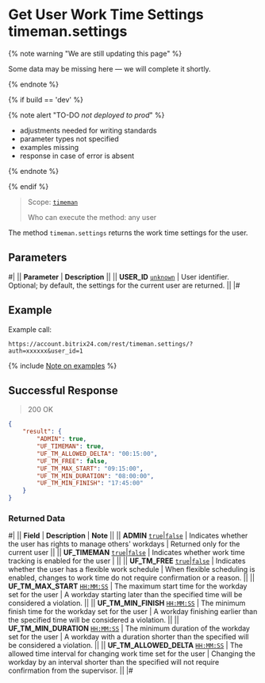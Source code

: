 # Get User Work Time Settings timeman.settings

{% note warning "We are still updating this page" %}

Some data may be missing here — we will complete it shortly.

{% endnote %}

{% if build == 'dev' %}

{% note alert "TO-DO _not deployed to prod_" %}

- adjustments needed for writing standards
- parameter types not specified
- examples missing
- response in case of error is absent

{% endnote %}

{% endif %}

> Scope: [`timeman`](../../scopes/permissions.md)
>
> Who can execute the method: any user

The method `timeman.settings` returns the work time settings for the user.


## Parameters

#|
|| **Parameter** | **Description** ||
|| **USER_ID**
[`unknown`](../../data-types.md) | User identifier. Optional; by default, the settings for the current user are returned. ||
|#

## Example

Example call:

```http
https://account.bitrix24.com/rest/timeman.settings/?auth=xxxxxx&user_id=1
```
{% include [Note on examples](../../../_includes/examples.md) %}

## Successful Response

> 200 OK
```json
{
    "result": {
        "ADMIN": true,
        "UF_TIMEMAN": true,
        "UF_TM_ALLOWED_DELTA": "00:15:00",
        "UF_TM_FREE": false,
        "UF_TM_MAX_START": "09:15:00",
        "UF_TM_MIN_DURATION": "08:00:00",
        "UF_TM_MIN_FINISH": "17:45:00"
    }
}
```

### Returned Data

#|
|| **Field** | **Description** | **Note** ||
|| **ADMIN**
[`true`\|`false`](../../data-types.md) | Indicates whether the user has rights to manage others' workdays | Returned only for the current user ||
|| **UF_TIMEMAN**
[`true`\|`false`](../../data-types.md) | Indicates whether work time tracking is enabled for the user | ||
|| **UF_TM_FREE**
[`true`\|`false`](../../data-types.md) | Indicates whether the user has a flexible work schedule | When flexible scheduling is enabled, changes to work time do not require confirmation or a reason. ||
|| **UF_TM_MAX_START**
[`HH:MM:SS`](../../data-types.md) | The maximum start time for the workday set for the user | A workday starting later than the specified time will be considered a violation. ||
|| **UF_TM_MIN_FINISH**
[`HH:MM:SS`](../../data-types.md) | The minimum finish time for the workday set for the user | A workday finishing earlier than the specified time will be considered a violation. ||
|| **UF_TM_MIN_DURATION**
[`HH:MM:SS`](../../data-types.md) | The minimum duration of the workday set for the user | A workday with a duration shorter than the specified will be considered a violation. ||
|| **UF_TM_ALLOWED_DELTA**
[`HH:MM:SS`](../../data-types.md) | The allowed time interval for changing work time set for the user | Changing the workday by an interval shorter than the specified will not require confirmation from the supervisor. ||
|#